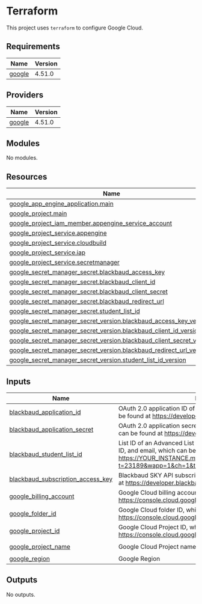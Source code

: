 # Terraform

This project uses `terraform` to configure Google Cloud.

<!-- BEGIN_TF_DOCS -->

## Requirements

| Name                                                            | Version |
| --------------------------------------------------------------- | ------- |
| <a name="requirement_google"></a> [google](#requirement_google) | 4.51.0  |

## Providers

| Name                                                      | Version |
| --------------------------------------------------------- | ------- |
| <a name="provider_google"></a> [google](#provider_google) | 4.51.0  |

## Modules

No modules.

## Resources

| Name                                                                                                                                                                                 | Type     |
| ------------------------------------------------------------------------------------------------------------------------------------------------------------------------------------ | -------- |
| [google_app_engine_application.main](https://registry.terraform.io/providers/hashicorp/google/4.51.0/docs/resources/app_engine_application)                                          | resource |
| [google_project.main](https://registry.terraform.io/providers/hashicorp/google/4.51.0/docs/resources/project)                                                                        | resource |
| [google_project_iam_member.appengine_service_account](https://registry.terraform.io/providers/hashicorp/google/4.51.0/docs/resources/project_iam_member)                             | resource |
| [google_project_service.appengine](https://registry.terraform.io/providers/hashicorp/google/4.51.0/docs/resources/project_service)                                                   | resource |
| [google_project_service.cloudbuild](https://registry.terraform.io/providers/hashicorp/google/4.51.0/docs/resources/project_service)                                                  | resource |
| [google_project_service.iap](https://registry.terraform.io/providers/hashicorp/google/4.51.0/docs/resources/project_service)                                                         | resource |
| [google_project_service.secretmanager](https://registry.terraform.io/providers/hashicorp/google/4.51.0/docs/resources/project_service)                                               | resource |
| [google_secret_manager_secret.blackbaud_access_key](https://registry.terraform.io/providers/hashicorp/google/4.51.0/docs/resources/secret_manager_secret)                            | resource |
| [google_secret_manager_secret.blackbaud_client_id](https://registry.terraform.io/providers/hashicorp/google/4.51.0/docs/resources/secret_manager_secret)                             | resource |
| [google_secret_manager_secret.blackbaud_client_secret](https://registry.terraform.io/providers/hashicorp/google/4.51.0/docs/resources/secret_manager_secret)                         | resource |
| [google_secret_manager_secret.blackbaud_redirect_url](https://registry.terraform.io/providers/hashicorp/google/4.51.0/docs/resources/secret_manager_secret)                          | resource |
| [google_secret_manager_secret.student_list_id](https://registry.terraform.io/providers/hashicorp/google/4.51.0/docs/resources/secret_manager_secret)                                 | resource |
| [google_secret_manager_secret_version.blackbaud_access_key_version](https://registry.terraform.io/providers/hashicorp/google/4.51.0/docs/resources/secret_manager_secret_version)    | resource |
| [google_secret_manager_secret_version.blackbaud_client_id_version](https://registry.terraform.io/providers/hashicorp/google/4.51.0/docs/resources/secret_manager_secret_version)     | resource |
| [google_secret_manager_secret_version.blackbaud_client_secret_version](https://registry.terraform.io/providers/hashicorp/google/4.51.0/docs/resources/secret_manager_secret_version) | resource |
| [google_secret_manager_secret_version.blackbaud_redirect_url_version](https://registry.terraform.io/providers/hashicorp/google/4.51.0/docs/resources/secret_manager_secret_version)  | resource |
| [google_secret_manager_secret_version.student_list_id_version](https://registry.terraform.io/providers/hashicorp/google/4.51.0/docs/resources/secret_manager_secret_version)         | resource |

## Inputs

| Name                                                                                                                                 | Description                                                                                                                                                                                | Type     | Default             | Required |
| ------------------------------------------------------------------------------------------------------------------------------------ | ------------------------------------------------------------------------------------------------------------------------------------------------------------------------------------------ | -------- | ------------------- | :------: |
| <a name="input_blackbaud_application_id"></a> [blackbaud_application_id](#input_blackbaud_application_id)                            | OAuth 2.0 application ID of the Blackbaud application, which can be found at https://developer.blackbaud.com/apps/                                                                         | `string` | n/a                 |   yes    |
| <a name="input_blackbaud_application_secret"></a> [blackbaud_application_secret](#input_blackbaud_application_secret)                | OAuth 2.0 application secret of the Blackbaud application, which can be found at https://developer.blackbaud.com/apps/                                                                     | `string` | n/a                 |   yes    |
| <a name="input_blackbaud_student_list_id"></a> [blackbaud_student_list_id](#input_blackbaud_student_list_id)                         | List ID of an Advanced List that lists includes Blackbaud ID, Host ID, and email, which can be found at https://YOUR_INSTANCE.myschoolapp.com/podium/default.aspx?t=23189&wapp=1&ch=1&true | `number` | n/a                 |   yes    |
| <a name="input_blackbaud_subscription_access_key"></a> [blackbaud_subscription_access_key](#input_blackbaud_subscription_access_key) | Blackbaud SKY API subscription access key, which can be found at https://developer.blackbaud.com/subscriptions/                                                                            | `string` | n/a                 |   yes    |
| <a name="input_google_billing_account"></a> [google_billing_account](#input_google_billing_account)                                  | Google Cloud billing account ID, which can be found at https://console.cloud.google.com/billing                                                                                            | `string` | n/a                 |   yes    |
| <a name="input_google_folder_id"></a> [google_folder_id](#input_google_folder_id)                                                    | Google Cloud folder ID, which can be found at https://console.cloud.google.com/cloud-resource-manager                                                                                      | `string` | `""`                |    no    |
| <a name="input_google_project_id"></a> [google_project_id](#input_google_project_id)                                                 | Google Cloud Project ID, which can be found at https://console.cloud.google.com/home/dashboard                                                                                             | `string` | n/a                 |   yes    |
| <a name="input_google_project_name"></a> [google_project_name](#input_google_project_name)                                           | Google Cloud Project name                                                                                                                                                                  | `string` | `"Bulk Attendance"` |    no    |
| <a name="input_google_region"></a> [google_region](#input_google_region)                                                             | Google Region                                                                                                                                                                              | `string` | n/a                 |   yes    |

## Outputs

No outputs.

<!-- END_TF_DOCS -->
